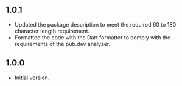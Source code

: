 ## 1.0.1
- Updated the package description to meet the required 60 to 180 character length requirement.
- Formatted the code with the Dart formatter to comply with the requirements of the pub.dev analyzer.

## 1.0.0

- Initial version.
